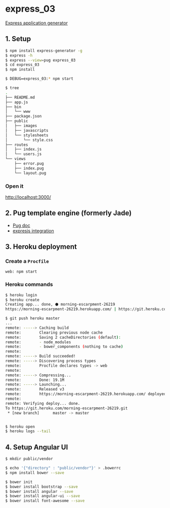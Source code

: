 # express_03
[Express application generator](https://expressjs.com/en/starter/generator.html)

## 1. Setup
```bash
$ npm install express-generator -g
$ express -h
$ express --view=pug express_03
$ cd express_03
$ npm install

$ DEBUG=express_03:* npm start

$ tree
.
├── README.md
├── app.js
├── bin
│   └── www
├── package.json
├── public
│   ├── images
│   ├── javascripts
│   └── stylesheets
│       └── style.css
├── routes
│   ├── index.js
│   └── users.js
└── views
    ├── error.pug
    ├── index.pug
    └── layout.pug
```

### Open it
[http://localhost:3000/](http://localhost:3000/)

## 2. Pug template engine (formerly Jade)
* [Pug doc](https://pugjs.org/language/attributes.html)
* [expresjs integration](https://expressjs.com/en/guide/using-template-engines.html)

## 3. Heroku deployment

### Create a `Procfile`
```
web: npm start
```

### Heroku commands
```bash
$ heroku login
$ heroku create
Creating app... done, ⬢ morning-escarpment-26219
https://morning-escarpment-26219.herokuapp.com/ | https://git.heroku.com/morning-escarpment-26219.git

$ git push heroku master
...
remote: -----> Caching build
remote:        Clearing previous node cache
remote:        Saving 2 cacheDirectories (default):
remote:        - node_modules
remote:        - bower_components (nothing to cache)
remote:
remote: -----> Build succeeded!
remote: -----> Discovering process types
remote:        Procfile declares types -> web
remote:
remote: -----> Compressing...
remote:        Done: 19.1M
remote: -----> Launching...
remote:        Released v3
remote:        https://morning-escarpment-26219.herokuapp.com/ deployed to Heroku
remote:
remote: Verifying deploy... done.
To https://git.heroku.com/morning-escarpment-26219.git
 * [new branch]      master -> master


$ heroku open
$ heroku logs --tail
```

## 4. Setup Angular UI
```bash
$ mkdir public/vendor

$ echo '{"directory" : "public/vendor"}' > .bowerrc
$ npm install bower --save

$ bower init
$ bower install bootstrap --save
$ bower install angular --save
$ bower install angular-ui --save
$ bower install font-awesome --save
```
 